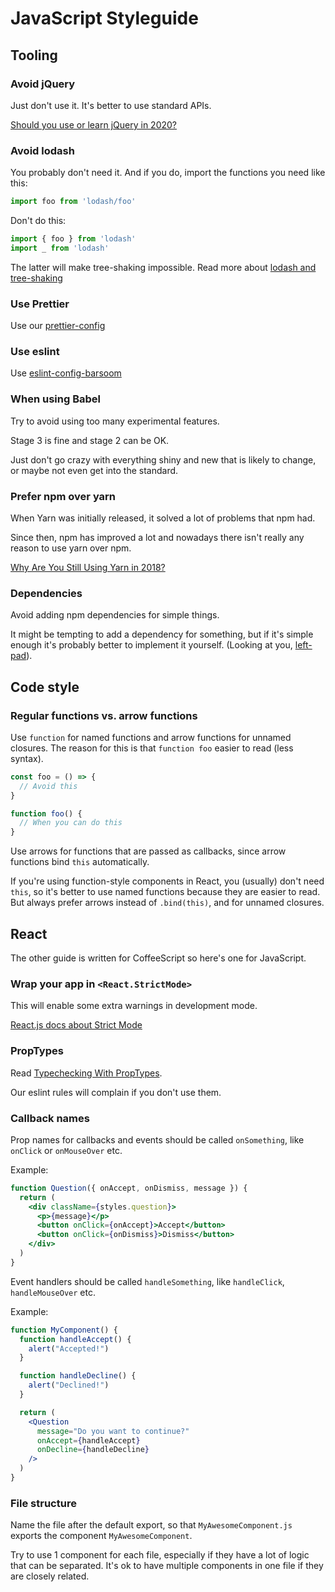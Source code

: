 # JavaScript Styleguide

## Tooling

### Avoid jQuery

Just don't use it. It's better to use standard APIs.

[Should you use or learn jQuery in 2020?](https://flaviocopes.com/jquery/)

### Avoid lodash

You probably don't need it. And if you do, import the functions you need like this:

``` javascript
import foo from 'lodash/foo'
```

Don't do this:

``` javascript
import { foo } from 'lodash'
import _ from 'lodash'
```

The latter will make tree-shaking impossible.
Read more about [lodash and tree-shaking](https://www.azavea.com/blog/2019/03/07/lessons-on-tree-shaking-lodash/)

### Use Prettier

Use our [prettier-config](https://github.com/barsoom/prettier-config)

### Use eslint

Use [eslint-config-barsoom](https://github.com/barsoom/eslint-config-barsoom)

### When using Babel

Try to avoid using too many experimental features.

Stage 3 is fine and stage 2 can be OK.

Just don't go crazy with everything shiny and new that is likely to change, or maybe not even get into the standard.

### Prefer npm over yarn

When Yarn was initially released, it solved a lot of problems that npm had.

Since then, npm has improved a lot and nowadays there isn't really any reason to use yarn over npm.

[Why Are You Still Using Yarn in 2018?](https://iamturns.com/yarn-vs-npm-2018/)

### Dependencies

Avoid adding npm dependencies for simple things.

It might be tempting to add a dependency for something, but if it's simple enough it's probably better to implement it yourself. (Looking at you, [left-pad](https://qz.com/646467/how-one-programmer-broke-the-internet-by-deleting-a-tiny-piece-of-code/)).

## Code style

### Regular functions vs. arrow functions

Use `function` for named functions and arrow functions for unnamed closures.
The reason for this is that `function foo` easier to read (less syntax).

``` javascript
const foo = () => {
  // Avoid this
}

function foo() {
  // When you can do this
}
```

Use arrows for functions that are passed as callbacks, since arrow functions bind `this` automatically.

If you're using function-style components in React, you (usually) don't need `this`, so it's better to use named functions because they are easier to read. But always prefer arrows instead of `.bind(this)`, and for unnamed closures.

## React

The other guide is written for CoffeeScript so here's one for JavaScript.

### Wrap your app in `<React.StrictMode>`

This will enable some extra warnings in development mode.

[React.js docs about Strict Mode](https://reactjs.org/docs/strict-mode.html)

### PropTypes

Read [Typechecking With PropTypes](https://reactjs.org/docs/typechecking-with-proptypes.html).

Our eslint rules will complain if you don't use them.

### Callback names

Prop names for callbacks and events should be called `onSomething`, like `onClick` or `onMouseOver` etc.

Example:

``` jsx
function Question({ onAccept, onDismiss, message }) {
  return (
    <div className={styles.question}>
      <p>{message}</p>
      <button onClick={onAccept}>Accept</button>
      <button onClick={onDismiss}>Dismiss</button>
    </div>
  )
}
```

Event handlers should be called `handleSomething`, like `handleClick`, `handleMouseOver` etc.

Example:

``` jsx
function MyComponent() {
  function handleAccept() {
    alert("Accepted!")
  }

  function handleDecline() {
    alert("Declined!")
  }

  return (
    <Question
      message="Do you want to continue?"
      onAccept={handleAccept}
      onDecline={handleDecline}
    />
  )
}
```

### File structure

Name the file after the default export, so that `MyAwesomeComponent.js` exports the component `MyAwesomeComponent`.

Try to use 1 component for each file, especially if they have a lot of logic that can be separated.
It's ok to have multiple components in one file if they are closely related.
